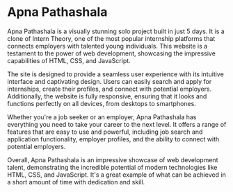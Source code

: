 # Apna Pathashala
<p>
Apna Pathashala is a visually stunning solo project built in just 5 days. It is a clone of Intern Theory, one of the most popular internship platforms that connects employers with talented young individuals. This website is a testament to the power of web development, showcasing the impressive capabilities of HTML, CSS, and JavaScript.

The site is designed to provide a seamless user experience with its intuitive interface and captivating design. Users can easily search and apply for internships, create their profiles, and connect with potential employers. Additionally, the website is fully responsive, ensuring that it looks and functions perfectly on all devices, from desktops to smartphones.

Whether you're a job seeker or an employer, Apna Pathashala has everything you need to take your career to the next level. It offers a range of features that are easy to use and powerful, including job search and application functionality, employer profiles, and the ability to connect with potential employers.

Overall, Apna Pathashala is an impressive showcase of web development talent, demonstrating the incredible potential of modern technologies like HTML, CSS, and JavaScript. It's a great example of what can be achieved in a short amount of time with dedication and skill.
  
</p>
